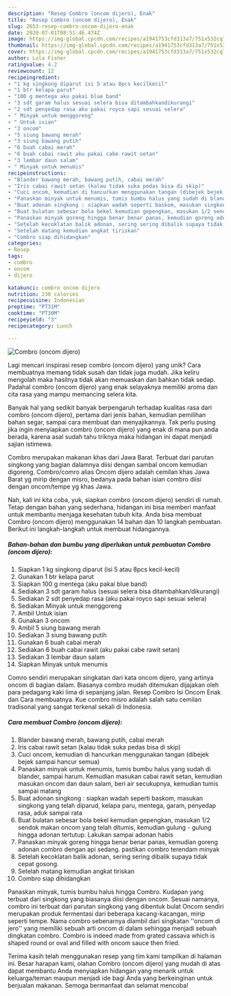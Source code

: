 ```yaml
---
description: "Resep Combro (oncom dijero), Enak"
title: "Resep Combro (oncom dijero), Enak"
slug: 2653-resep-combro-oncom-dijero-enak
date: 2020-07-01T08:51:46.474Z
image: https://img-global.cpcdn.com/recipes/a1941753cfd313a7/751x532cq70/combro-oncom-dijero-foto-resep-utama.jpg
thumbnail: https://img-global.cpcdn.com/recipes/a1941753cfd313a7/751x532cq70/combro-oncom-dijero-foto-resep-utama.jpg
cover: https://img-global.cpcdn.com/recipes/a1941753cfd313a7/751x532cq70/combro-oncom-dijero-foto-resep-utama.jpg
author: Lola Fisher
ratingvalue: 4.2
reviewcount: 12
recipeingredient:
- "1 kg singkong diparut isi 5 atau 8pcs kecilkecil"
- "1 btr kelapa parut"
- "100 g mentega aku pakai blue band"
- "3 sdt garam halus sesuai selera bisa ditambahkandikurangi"
- "2 sdt penyedap rasa aku pakai royco sapi sesuai selera"
- " Minyak untuk menggoreng"
- " Untuk isian"
- "3 oncom"
- "5 siung bawang merah"
- "3 siung bawang putih"
- "6 buah cabai merah"
- "6 buah cabai rawit aku pakai cabe rawit setan"
- "3 lembar daun salam"
- " Minyak untuk menumis"
recipeinstructions:
- "Blander bawang merah, bawang putih, cabai merah"
- "Iris cabai rawit setan (kalau tidak suka pedas bisa di skip)"
- "Cuci oncom, kemudian di hancurkan menggunakan tangan (dibejek bejek sampai hancur semua)"
- "Panaskan minyak untuk menumis, tumis bumbu halus yang sudah di blander, sampai harum. Kemudian masukan cabai rawit setan, kemudian masukan oncom dan daun salam, beri air secukupnya, kemudian tumis sampai matang"
- "Buat adonan singkong : siapkan wadah seperti baskom, masukan singkong yang telah diparud, kelapa paru, mentega, garam, penyedap rasa, aduk sampai rata"
- "Buat bulatan sebesar bola bekel kemudian gepengkan, masukan 1/2 sendok makan oncom yang telah ditumis, kemudian gulung - gulung hingga adonan tertutup. Lakukan sampai adonan habis"
- "Panaskan minyak goreng hingga benar benar panas, kemudian goreng adonan combro dengan api sedang. pastikan combro terendam minyak"
- "Setelah kecoklatan balik adonan, sering sering dibalik supaya tidak cepat gosong."
- "Setelah matang kemudian angkat tiriskan"
- "Combro siap dihidangkan"
categories:
- Resep
tags:
- combro
- oncom
- dijero

katakunci: combro oncom dijero 
nutrition: 230 calories
recipecuisine: Indonesian
preptime: "PT31M"
cooktime: "PT30M"
recipeyield: "3"
recipecategory: Lunch

---
```



![Combro (oncom dijero)](https://img-global.cpcdn.com/recipes/a1941753cfd313a7/751x532cq70/combro-oncom-dijero-foto-resep-utama.jpg)

Lagi mencari inspirasi resep combro (oncom dijero) yang unik? Cara membuatnya memang tidak susah dan tidak juga mudah. Jika keliru mengolah maka hasilnya tidak akan memuaskan dan bahkan tidak sedap. Padahal combro (oncom dijero) yang enak selayaknya memiliki aroma dan cita rasa yang mampu memancing selera kita.

Banyak hal yang sedikit banyak berpengaruh terhadap kualitas rasa dari combro (oncom dijero), pertama dari jenis bahan, kemudian pemilihan bahan segar, sampai cara membuat dan menyajikannya. Tak perlu pusing jika ingin menyiapkan combro (oncom dijero) yang enak di mana pun anda berada, karena asal sudah tahu triknya maka hidangan ini dapat menjadi sajian istimewa.

Combro merupakan makanan khas dari Jawa Barat. Terbuat dari parutan singkong yang bagian dalamnya diisi dengan sambal oncom kemudian digoreng. Combro/comro alias Oncom dijero adalah cemilan khas Jawa Barat yg mirip dengan misro, bedanya pada bahan isian combro diisi dengan oncom/tempe yg khas Jawa.


Nah, kali ini kita coba, yuk, siapkan combro (oncom dijero) sendiri di rumah. Tetap dengan bahan yang sederhana, hidangan ini bisa memberi manfaat untuk membantu menjaga kesehatan tubuh kita. Anda bisa membuat Combro (oncom dijero) menggunakan 14 bahan dan 10 langkah pembuatan. Berikut ini langkah-langkah untuk membuat hidangannya.

<!--inarticleads1-->

##### Bahan-bahan dan bumbu yang diperlukan untuk pembuatan Combro (oncom dijero):

1. Siapkan 1 kg singkong diparut (isi 5 atau 8pcs kecil-kecil)
1. Gunakan 1 btr kelapa parut
1. Siapkan 100 g mentega (aku pakai blue band)
1. Sediakan 3 sdt garam halus (sesuai selera bisa ditambahkan/dikurangi)
1. Sediakan 2 sdt penyedap rasa (aku pakai royco sapi sesuai selera)
1. Sediakan  Minyak untuk menggoreng
1. Ambil  Untuk isian
1. Gunakan 3 oncom
1. Ambil 5 siung bawang merah
1. Sediakan 3 siung bawang putih
1. Gunakan 6 buah cabai merah
1. Sediakan 6 buah cabai rawit (aku pakai cabe rawit setan)
1. Sediakan 3 lembar daun salam
1. Siapkan  Minyak untuk menumis


Comro sendiri merupakan singkatan dari kata oncom dijero, yang artinya oncom di bagian dalam. Biasanya combro mudah ditemukan dijajakan oleh para pedagang kaki lima di sepanjang jalan. Resep Combro Isi Oncom Enak dan Cara membuatnya. Kue combro misro adalah salah satu cemilan tradisonal yang sangat terkenal sekali di Indonesia. 

<!--inarticleads2-->

##### Cara membuat Combro (oncom dijero):

1. Blander bawang merah, bawang putih, cabai merah
1. Iris cabai rawit setan (kalau tidak suka pedas bisa di skip)
1. Cuci oncom, kemudian di hancurkan menggunakan tangan (dibejek bejek sampai hancur semua)
1. Panaskan minyak untuk menumis, tumis bumbu halus yang sudah di blander, sampai harum. Kemudian masukan cabai rawit setan, kemudian masukan oncom dan daun salam, beri air secukupnya, kemudian tumis sampai matang
1. Buat adonan singkong : siapkan wadah seperti baskom, masukan singkong yang telah diparud, kelapa paru, mentega, garam, penyedap rasa, aduk sampai rata
1. Buat bulatan sebesar bola bekel kemudian gepengkan, masukan 1/2 sendok makan oncom yang telah ditumis, kemudian gulung - gulung hingga adonan tertutup. Lakukan sampai adonan habis
1. Panaskan minyak goreng hingga benar benar panas, kemudian goreng adonan combro dengan api sedang. pastikan combro terendam minyak
1. Setelah kecoklatan balik adonan, sering sering dibalik supaya tidak cepat gosong.
1. Setelah matang kemudian angkat tiriskan
1. Combro siap dihidangkan


Panaskan minyak, tumis bumbu halus hingga Combro. Kudapan yang terbuat dari singkong yang biasanya diisi dengan oncom. Sesuai namanya, combro ini terbuat dari parutan singkong yang dibentuk bulat Oncom sendiri merupakan produk fermentasi dari beberapa kacang-kacangan, mirip seperti tempe. Nama combro sebenarnya diambil dari singkatan &#39;&#39;oncom di jero&#39;&#39; yang memiliki sebuah arti oncom di dalam sehingga menjadi sebuah dingkatan combro. Combro is indeed made from grated cassava which is shaped round or oval and filled with oncom sauce then fried. 

Terima kasih telah menggunakan resep yang tim kami tampilkan di halaman ini. Besar harapan kami, olahan Combro (oncom dijero) yang mudah di atas dapat membantu Anda menyiapkan hidangan yang menarik untuk keluarga/teman maupun menjadi ide bagi Anda yang berkeinginan untuk berjualan makanan. Semoga bermanfaat dan selamat mencoba!
